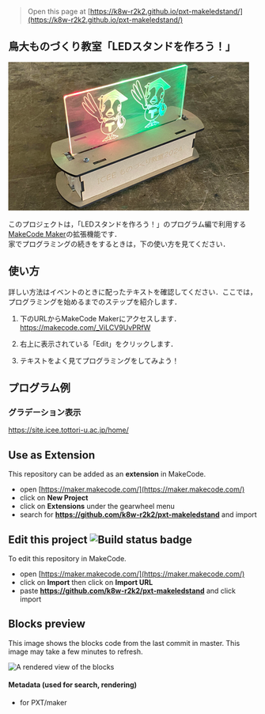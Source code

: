 
> Open this page at [https://k8w-r2k2.github.io/pxt-makeledstand/](https://k8w-r2k2.github.io/pxt-makeledstand/)

## 鳥大ものづくり教室「LEDスタンドを作ろう！」

![](./icon.png)

このプロジェクトは，「LEDスタンドを作ろう！」のプログラム編で利用する[MakeCode Maker](https://maker.makecode.com/)の拡張機能です．  
家でプログラミングの続きをするときは，下の使い方を見てください．  

## 使い方

詳しい方法はイベントのときに配ったテキストを確認してください．ここでは，プログラミングを始めるまでのステップを紹介します．  

1. 下のURLからMakeCode Makerにアクセスします．  
    https://makecode.com/_ViLCV9UvPRfW  
  
1. 右上に表示されている「Edit」をクリックします．  
  
1. テキストをよく見てプログラミングをしてみよう！

## プログラム例  

### グラデーション表示




https://site.icee.tottori-u.ac.jp/home/


## Use as Extension

This repository can be added as an **extension** in MakeCode.

* open [https://maker.makecode.com/](https://maker.makecode.com/)
* click on **New Project**
* click on **Extensions** under the gearwheel menu
* search for **https://github.com/k8w-r2k2/pxt-makeledstand** and import

## Edit this project ![Build status badge](https://github.com/k8w-r2k2/pxt-makeledstand/workflows/MakeCode/badge.svg)

To edit this repository in MakeCode.

* open [https://maker.makecode.com/](https://maker.makecode.com/)
* click on **Import** then click on **Import URL**
* paste **https://github.com/k8w-r2k2/pxt-makeledstand** and click import

## Blocks preview

This image shows the blocks code from the last commit in master.
This image may take a few minutes to refresh.

![A rendered view of the blocks](https://github.com/k8w-r2k2/pxt-makeledstand/raw/master/.github/makecode/blocks.png)

#### Metadata (used for search, rendering)

* for PXT/maker
<script src="https://makecode.com/gh-pages-embed.js"></script><script>makeCodeRender("{{ site.makecode.home_url }}", "{{ site.github.owner_name }}/{{ site.github.repository_name }}");</script>
